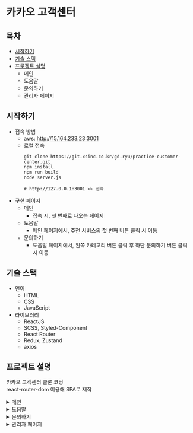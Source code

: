 # 카카오 고객센터

## 목차

- [시작하기](#시작하기)
- [기술 스택](#기술-스택)
- [프로젝트 설명](#프로젝트-설명)
  - 메인
  - 도움말
  - 문의하기
  - 관리자 페이지

## 시작하기

- 접속 방법
  - aws: http://15.164.233.23:3001
  - 로컬 접속
    ```
    git clone https://git.xsinc.co.kr/gd.ryu/practice-customer-center.git
    npm install
    npm run build
    node server.js

    # http://127.0.0.1:3001 >> 접속
    ```
- 구현 페이지
  - 메인
    - 접속 시, 첫 번째로 나오는 페이지
  - 도움말
    - 메인 페이지에서, 추천 서비스의 첫 번째 버튼 클릭 시 이동
  - 문의하기
    - 도움말 페이지에서, 왼쪽 카테고리 버튼 클릭 후 하단 문의하기 버튼 클릭 시 이동

## 기술 스택

- 언어
  - HTML
  - CSS
  - JavaScript
- 라이브러리
  - ReactJS
  - SCSS, Styled-Component
  - React Router
  - Redux, Zustand
  - axios

## 프로젝트 설명

카카오 고객센터 클론 코딩  
react-router-dom 이용해 SPA로 제작

<details>
<summary>메인</summary>

```
컴포넌트: /src/comp-root
데이터:
/public/data/
  ├─footer.json
  ├─header.json
  ├─mainAll.json
  ├─mainRecommend.json
  └─sub.json
```
</details>

<details>
<summary>도움말</summary>

```
컴포넌트:
/src/faq
  ├─BreadCrumbs.js
  ├─Detail.js
  └─SideMenu.js
데이터: /public/data/faq.json
```
- 작동 방식

  1. /src/Route/RouteFaq.js에서 react-router-dom의 `useLocation()` hook을 이용해 query string 분석 및 query 변수 선언
      - query string 형태
        `service: 서비스 id category: 카테고리 id platform: 플랫폼 id articleId: 아티클 id`
  2. query 이용, /public/data/faq.json 데이터 추출
    쿼리스트링에
      - service 있을 경우, json의 `service[query.service]`
      - category 있을 경우, json의 `category[query.service][query.category]`
      - platform 있을 경우, json의 `platform[query.service][query.category][query.platform]`
      - articleId 있을 경우, json의 `article[query.service][query.category][query.platform][query.articleId]`
  3. 변경된 데이터 사용
      - React Hook Form, yup 이용해 유효성 검사
      - 국가 코드 선택 시 검색 - 유효성 검사 통과 후 문의 접수 시 원래 페이지로 이동
  4. 버튼(`<Link />`) 클릭 시, query string을 가진 url로 접속하도록 설정
</details>

<details>
<summary>문의하기</summary>

```
컴포넌트: /src/components/Request.js
데이터: /public/data/countryNumber.json
```
</details>

<details>
<summary>관리자 페이지</summary>

```
컴포넌트:
/src/admin/
  ├─admin.js
  └─Login.js
데이터: /public/data/faq_temp.json
```
- 접속방법
  1. 메인 페이지에서 로그인 클릭
  2. 로그인 페이지에서 관리자 계정 로그인 (test: admin/admin)
- 구현 기능 
  - [x] 로그인 
  - [x] 로그아웃 
  - [x] 카테고리 설정
  - [x] 카테고리 추가
  - [x] 카테고리 제거
  - [x] 카테고리 별 데이터 상태 설명
  - [x] 도움말 제거
  - [ ] 에디터 추가
  - [ ] 페이지 추가
</details>
